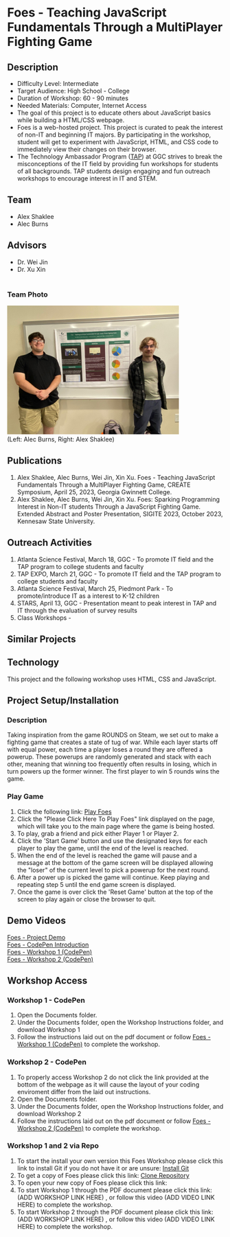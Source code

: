 # Foes - Teaching JavaScript Fundamentals Through a MultiPlayer Fighting Game
## Description
* Difficulty Level: Intermediate
* Target Audience: High School - College
* Duration of Workshop: 60 - 90 minutes
* Needed Materials: Computer, Internet Access
* The goal of this project is to educate others about JavaScript basics while building a HTML/CSS webpage.
* Foes is a web-hosted project. This project is curated to peak the interest of non-IT and beginning IT majors.
By participating in the workshop, student will get to experiment with JavaScript, HTML, and CSS code to immediately view their changes on their browser.
* The Technology Ambassador Program ([TAP](https://www.ggc.edu/academics/school-of-science-and-technology/research-internships-service-learning/technology-ambassador-program)) at GGC strives to break the misconceptions of the IT field by providing fun workshops for students of all backgrounds. TAP students design engaging and fun outreach workshops to encourage interest in IT and STEM.

## Team
* Alex Shaklee
* Alec Burns
## Advisors
* Dr. Wei Jin
* Dr. Xu Xin <br><br>
### Team Photo
<img src= "Media/createSymposium2.jpg" width="400" height="300"> <br>
(Left: Alec Burns, Right: Alex Shaklee) <br>

## Publications
1. Alex Shaklee, Alec Burns, Wei Jin, Xin Xu. Foes - Teaching JavaScript Fundamentals Through a MultiPlayer Fighting Game, CREATE Symposium, April 25, 2023, Georgia Gwinnett College.
2. Alex Shaklee, Alec Burns, Wei Jin, Xin Xu. Foes: Sparking Programming Interest in Non-IT students Through a JavaScript Fighting Game. Extended Abstract and Poster Presentation, SIGITE 2023, October 2023, Kennesaw State University.

## Outreach Activities
1. Atlanta Science Festival, March 18, GGC - To promote IT field and the TAP program to college students and faculty
2. TAP EXPO, March 21, GGC - To promote IT field and the TAP program to college students and faculty
3. Atlanta Science Festival, March 25, Piedmont Park - To promote/introduce IT as a interest to K-12 children 
4. STARS, April 13, GGC - Presentation meant to peak interest in TAP and IT through the evaluation of survey results
5. Class Workshops - 

## Similar Projects
## Technology
This project and the following workshop uses HTML, CSS and JavaScript.

## Project Setup/Installation
### Description
Taking inspiration from the game ROUNDS on Steam, we set out to make a fighting game that creates a state of tug of war. While each layer starts off with equal power, each time a player loses a round they are offered a powerup. These powerups are randomly generated and stack with each other, meaning that winning too frequently often results in losing, which in turn powers up the former winner. The first player to win 5 rounds wins the game.
### Play Game
1. Click the following link: [Play Foes](https://aburns10.altervista.org/)
2. Click the "Please Click Here To Play Foes" link displayed on the page, which will take you to the main page where the game is being hosted.
3. To play, grab a friend and pick either Player 1 or Player 2.
4. Click the 'Start Game' button and use the designated keys for each player to play the game, until the end of the level is reached.
5. When the end of the level is reached the game will pause and a message at the bottom of the game screen will be displayed allowing the "loser" of the current level to pick a powerup for the next round.
6. After a power up is picked the game will continue. Keep playing and repeating step 5 until the end game screen is displayed.
7. Once the game is over click the 'Reset Game' button at the top of the screen to play again or close the browser to quit.

## Demo Videos
[Foes - Project Demo](https://youtu.be/qYuCzIq-tyI) <br>
[Foes - CodePen Introduction](https://youtu.be/MgPB31GBtHE) <br>
[Foes - Workshop 1 (CodePen)](https://youtu.be/crpZIvLSENI) <br>
[Foes - Workshop 2 (CodePen)](https://youtu.be/IxMzYn-Ykpk)

## Workshop Access 
### Workshop 1 - CodePen
1. Open the Documents folder.
2. Under the Documents folder, open the Workshop Instructions folder, and download Workshop 1
3. Follow the instructions laid out on the pdf document or follow [Foes - Workshop 1 (CodePen)](https://youtu.be/crpZIvLSENI) to complete the workshop.

### Workshop 2 - CodePen
1. To properly access Workshop 2 do not click the link provided at the bottom of the webpage as it will cause the layout of your coding enviroment differ from the laid out instructions.
2. Open the Documents folder.
3. Under the Documents folder, open the Workshop Instructions folder, and download Workshop 2
4. Follow the instructions laid out on the pdf document or follow [Foes - Workshop 2 (CodePen)](https://youtu.be/IxMzYn-Ykpk) to complete the workshop.

### Workshop 1 and 2 via Repo
1. To start the install your own version this Foes Workshop please click this link to install Git if you do not have it or are unsure: [Install Git](https://github.com/TAP-GGC/Foe/blob/main/Documents/Installation%20Instructions/Install%20Git.pdf)
2. To get a copy of Foes please click this link: [Clone Repository](https://github.com/TAP-GGC/Foe/blob/main/Documents/Installation%20Instructions/Install%20Foes.pdf)
3. To open your new copy of Foes please click this link:
4. To start Workshop 1 through the PDF document please click this link: (ADD WORKSHOP LINK HERE) , or follow this video (ADD VIDEO LINK HERE) to complete the workshop.
5. To start Workshop 2 through the PDF document please click this link: (ADD WORKSHOP LINK HERE) , or follow this video (ADD VIDEO LINK HERE) to complete the workshop.
